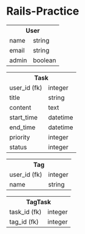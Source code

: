 
# Rails-Practice
<table>    
  <tr>
    <th colspan = "2">User</th>
  </tr>
  <tr>
    <td>name</td>
    <td>string</td>
  </tr>
  <tr>
    <td>email</td>
    <td>string</td>
  </tr>
  <tr>
    <td>admin</td>
    <td>boolean</td>
  </tr>
</table> 
<table>    
  <tr>
    <th colspan = "2">Task</th>
  </tr>
   <tr>
    <td>user_id (fk)</td>
    <td>integer</td>
  </tr>
   <tr>
    <td>title</td>
    <td>string</td>
  </tr>
  <tr>
    <td>content</td>
    <td>text</td>
  </tr>
  <tr>
    <td>start_time</td>
    <td>datetime</td>
  </tr>
  <tr>
    <td>end_time</td>
    <td>datetime</td>
  </tr>
  <tr>
    <td>priority</td>
    <td>integer</td>
  </tr>
  <tr>
    <td>status</td>
    <td>integer</td>
  </tr>
</table> 
<table>    
  <tr>
    <th colspan = "2">Tag</th>
  </tr>
   <tr>
    <td>user_id (fk)</td>
    <td>integer</td>
  </tr>
   <tr>
    <td>name</td>
    <td>string</td>
  </tr>
</table>
<table>    
  <tr>
    <th colspan = "2">TagTask</th>
  </tr>
   <tr>
    <td>task_id (fk)</td>
    <td>integer</td>
  </tr>
   <tr>
    <td>tag_id (fk)</td>
    <td>integer</td>
  </tr>
</table> 
